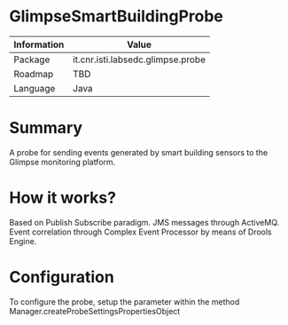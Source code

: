 GlimpseSmartBuildingProbe
====================

Information   | Value
------------- | --------
Package       | it.cnr.isti.labsedc.glimpse.probe
Roadmap       | TBD
Language      | Java

# Summary
A probe for sending events generated by smart building sensors to the Glimpse monitoring platform.

# How it works?
Based on Publish Subscribe paradigm.
JMS messages through ActiveMQ.
Event correlation through Complex Event Processor by means of Drools Engine.

# Configuration
To configure the probe, setup the parameter within the method Manager.createProbeSettingsPropertiesObject
